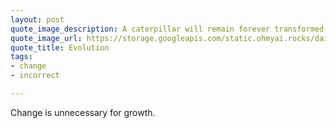 ```yaml
---
layout: post
quote_image_description: A caterpillar will remain forever transformed into a butterfly.
quote_image_url: https://storage.googleapis.com/static.ohmyai.rocks/daily/2024-01-23.jpg
quote_title: Evolution
tags:
- change
- incorrect

---
```


Change is unnecessary for growth.